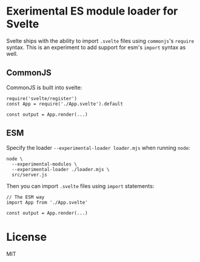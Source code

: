 # Exerimental ES module loader for Svelte

Svelte ships with the ability to import `.svelte` files using `commonjs`'s `require` syntax.
This is an experiment to add support for esm's `import` syntax as well.

## CommonJS

CommonJS is built into svelte:

```
require('svelte/register')
const App = require('./App.svelte').default

const output = App.render(...)
```

## ESM

Specify the loader `--experimental-loader loader.mjs` when running `node`:

```
node \
  --experimental-modules \
  --experimental-loader ./loader.mjs \
  src/server.js
```

Then you can import `.svelte` files using `import` statements:

```
// The ESM way
import App from './App.svelte'

const output = App.render(...)
```

# License

MIT

